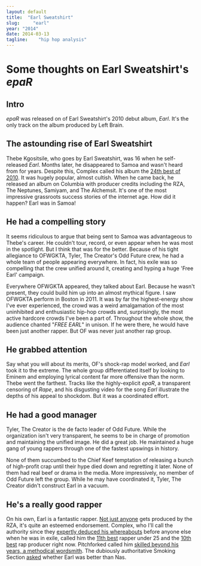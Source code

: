 ```yaml
---
layout: default
title:  "Earl Sweatshirt"
slug:     "earl"
year: "2014"
date: 2014-03-13
tagline:    "hip hop analysis"
---
```



# Some thoughts on Earl Sweatshirt's *epaR*

## Intro

*epaR* was released on of Earl Sweatshirt's 2010 debut album, *Earl*. It's the only track on the album produced by Left Brain.

## The astounding rise of Earl Sweatshirt

Thebe Kgositsile, who goes by Earl Sweatshirt, was 16 when he self-released *Earl*. Months later, he disappeared to Samoa and wasn't heard from for years. Despite this, Complex called his album the [24th best of 2010](http://www.complex.com/music/2010/12/the-25-best-albums-of-2010/earl-sweatshirt-earl). It was hugely popular, almost cultish. When he came back, he released an album on Columbia with producer credits including the RZA, The Neptunes, Samiyam, and The Alchemsit. It's one of the most impressive grassroots success stories of the internet age. How did it happen? Earl was in Samoa!

## He had a compelling story

It seems ridiculous to argue that being sent to Samoa was advantageous to Thebe's career. He couldn't tour, record, or even appear when he was most in the spotlight. But I think that was for the better. Because of his tight allegiance to OFWGKTA, Tyler, The Creator's Odd Future crew, he had a whole team of people appearing everywhere. In fact, his exile was so compelling that the crew unified around it, creating and hyping a huge 'Free Earl' campaign.

Everywhere OFWGKTA appeared, they talked about Earl. Because he wasn't present, they could build him up into an almost mythical figure. I saw OFWGKTA perform in Boston in 2011. It was by far the highest-energy show I've ever experienced, the crowd was a weird amalgamation of the most uninhibited and enthusiastic hip-hop crowds and, surprisingly, the most active hardcore crowds I've  been a part of. Throughout the whole show, the audience chanted "*FREE EARL*" in unison. If he were there, he would have been just another rapper. But OF was never just another rap group.

## He grabbed attention

Say what you will about its merits, OF's shock-rap model worked, and *Earl* took it to the extreme. The whole group differentiated itself by looking to Eminem and employing lyrical content far more offensive than the norm. Thebe went the farthest. Tracks like the highly-explicit *epaR*, a transparent censoring of *Rape*, and his disgusting video for the song *Earl* illustrate the depths of his appeal to shockdom. But it was a coordinated effort.

## He had a good manager

Tyler, The Creator is the de facto leader of Odd Future. While the organization isn't very transparent, he seems to be in charge of promotion and maintaining the unified image. He did a great job. He maintained a huge gang of young rappers through one of the fastest upswings in history.

None of them succumbed to the Chief Keef temptation of releasing a bunch of high-profit crap until their hype died down and regretting it later. None of them had real beef or drama in the media. More impressively, no member of Odd Future left the group. While he may have coordinated it, Tyler, The Creator didn't construct Earl in a vacuum.

## He's a really good rapper

On his own, Earl is a fantastic rapper. [Not just anyone](http://en.wikipedia.org/wiki/Rza_production_discography) gets produced by the RZA, it's quite an esteemed endorsement. Complex, who I'll call the authority since they [expertly deduced his whereabouts](http://www.complex.com/music/2011/04/complex-exclusive-we-found-earl-sweatshirt) before anyone else when he was in exile, called him the [11th best](http://www.complex.com/music/2012/06/the-25-best-rappers-25-and-under/earl-sweatshirt) rapper under 25 and the [10th best](http://www.complex.com/music/2013/09/best-rap-producers/earl-sweatshirt) rap producer right now. Pitchforked called him [skilled beyond his years, a methodical wordsmith](http://pitchfork.com/reviews/albums/18380-earl-sweatshirt-doris/). The dubiously authoritative Smoking Section [asked](http://smokingsection.uproxx.com/TSS/2011/03/is-a-guy-named-earl-sweatshirt-better-than-nas) whether Earl was better than Nas.
